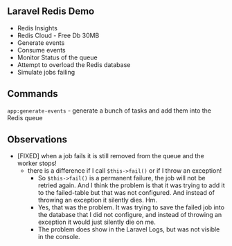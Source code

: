 ## Laravel Redis Demo

- Redis Insights
- Redis Cloud - Free Db 30MB
- Generate events
- Consume events
- Monitor Status of the queue
- Attempt to overload the Redis database
- Simulate jobs failing


## Commands

`app:generate-events` - generate a bunch of tasks and add them into the Redis queue

## Observations

- [FIXED] when a job fails it is still removed from the queue 
  and the worker stops!
  - there is a difference if I call `$this->fail()` or if I throw an 
    exception!
    - So `$this->fail()` is a permanent failure, the job will not be
      retried again. And I think the problem is that it was trying to
      add it to the failed-table but that was not configured. And instead
      of throwing an exception it silently dies. Hm.
    - Yes, that was the problem. It was trying to save the failed job into the
      database that I did not configure, and instead of throwing an exception
      it would just silently die on me.
    - The problem does show in the Laravel Logs, but was not visible in the
      console.
